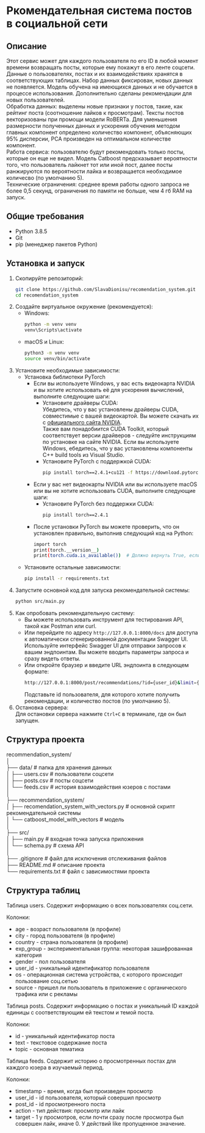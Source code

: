 # Ркомендательная система постов в социальной сети

## Описание

Этот сервис может для каждого пользователя по его ID в любой момент времени возвращать посты, которые ему покажут в его ленте соцсети.  
Данные о пользователях, постах и их взаимодействиях хранятся в соответствующих таблицах. Набор данных фиксирован, новых данных не появляется. Модель обучена на имеющихся данных и не обучается в процессе использования. Дополнительно сделаны рекомендации для новых пользователей.  
Обработка данных: выделены новые признаки у постов, такие, как рейтинг поста (соотношение лайков к просмотрам). Тексты постов векторизованы при промощи модели RoBERTa. Для уменьшения размерности полученных данных и ускорения обучения методом главных компонент определено количество компонент, объясняющих 95% дисперсии, PCA произведен на оптимальном количестве компонент.  
Работа сервиса: пользователю будут рекомендовать только посты, которые он еще не видел. Модель Catboost предсказывает вероятности того, что пользователь лайкнет тот или иной пост, далее посты ранжируются по вероятности лайка и возвращается необходимое количесво (по умолчанию 5).  
Технические ограничения: среднее время работы одного запроса не более 0,5 секунд, ограничения по памяти не больше, чем 4 гб RAM на запуск. 

## Общие требования
- Python 3.8.5
- Git
- pip (менеджер пакетов Python)

## Установка и запуск

1. Скопируйте репозиторий:
    ```bash
    git clone https://github.com/SlavaDionisu/recomendation_system.git
    cd recomendation_system
    ```
2. Создайте виртуальное окружение (рекомендуется):
    - Windows:
        ```bash
        python -m venv venv
        venv\Scripts\activate
        ```
    - macOS и Linux:
        ```bash
        python3 -m venv venv
        source venv/bin/activate
        ```
3. Установите необходимые зависимости:  
    - Установка библиотеки PyTorch
        * Если вы используете Windows, у вас есть видеокарта NVIDIA и вы хотите использовать её для ускорения вычислений, выполните следующие шаги:
            + Установите драйверы CUDA:  
            Убедитесь, что у вас установлены драйверы CUDA, совместимые с вашей видеокартой. Вы можете скачать их с [официального сайта NVIDIA](https://developer.nvidia.com/cuda-downloads).  
            Также вам понадобиится CUDA Toolkit, который соответствует версии драйверов - cледуйте инструкциям по установке на сайте NVIDIA.
            Если вы используете Windows, eбедитесь, что у вас установлены компоненты C++ build tools из Visual Studio.
            + Установите PyTorch с поддержкой CUDA:  
                ```bash
                pip install torch==2.4.1+cu121 -f https://download.pytorch.org/whl/cu121
                ```
        * Если у вас нет видеокарты NVIDIA или вы используете macOS или вы не хотите использовать CUDA, выполните следующие шаги:
            + Установите PyTorch без поддержки CUDA:  
                ```bash
                pip install torch==2.4.1
                ```
        * После установки PyTorch вы можете проверить, что он установлен правильно, выполнив следующий код на Python:
            ```bash
            import torch
            print(torch.__version__)
            print(torch.cuda.is_available())  # Должно вернуть True, если CUDA доступна
            ```
    - Установите остальные зависимости:
        ```bash
        pip install -r requirements.txt 
        ``` 
4. Запустите основной код для запуска рекомендательной системы:  
    ```bash
    python src/main.py
    ```
5. Как опробовать рекомендательную систему:
    - Вы можете использовать инструмент для тестирования API, такой как Postman или curl.
    - Или перейдите по адресу `http://127.0.0.1:8000/docs` для доступа к автоматически сгенерированной документации Swagger UI. Используйте интерфейс Swagger UI для отправки запросов к вашим эндпоинтам. Вы можете вводить параметры запроса и сразу видеть ответы.
    - Или откройте браузер и введите URL эндпоинта в следующем формате:
        ```bash
        http://127.0.0.1:8000/post/recommendations/?id={user_id}&limit={limit}
        ```
        Подставьте id пользователя, для которого хотите получить рекомендации, и количество постов (по умолчанию 5).
6. Остановка сервера:  
    Для остановки сервера нажмите `Ctrl+C` в терминале, где он был запущен.

## Структура проекта
recommendation_system/  
│  
├── data/                                      # папка для хранения данных  
│   ├── users.csv                              # пользователи соцсети  
│   ├── posts.csv                              # посты соцсети  
│   └── feeds.csv                              # история взаимодействия юзеров с постами  
│  
├── recommendation_system/  
│   ├── recomendation_system_with_vectors.py   # основной скрипт рекомендательной системы  
│   └── catboost_model_with_vectors            # модель  
│  
├── src/                  
│   ├── main.py                                # входная точка запуска приложения  
│   └── schema.py                              # схема API  
│  
├── .gitignore                                 # файл для исключения отслеживания файлов  
├── README.md                                  # описание проекта  
└── requirements.txt                           # файл с зависимостями проекта  

## Структура таблиц
Таблица users. Cодержит информацию о всех пользователях соц.сети.

Колонки:
- age - возраст пользователя (в профиле)
- city - город пользователя (в профиле)
- country - страна пользователя (в профиле)
- exp_group - экспериментальная группа: некоторая зашифрованная категория
- gender - пол пользователя
- user_id - уникальный идентификатор пользователя
- os - операционная система устройства, с которого происходит пользование соц.сетью
- source - пришел ли пользователь в приложение с органического трафика или с рекламы

Таблица posts. Содержит информацию о постах и уникальный ID каждой единицы с соответствующим ей текстом и темой поста.

Колонки:
- id - уникальный идентификатор поста
- text - текстовое содержание поста
- topic - основная тематика

Таблица feeds. Содержит историю о просмотренных постах для каждого юзера в изучаемый период.

Колонки:
- timestamp - время, когда был произведен просмотр
- user_id - id пользователя, который совершил просмотр
- post_id - id просмотренного поста
- action - тип действия: просмотр или лайк
- target - 1 у просмотров, если почти сразу после просмотра был совершен лайк, иначе 0. У действий like пропущенное значение.